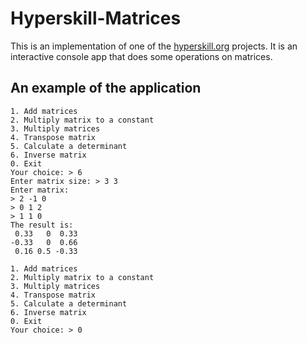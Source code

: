 # Hyperskill-Matrices
This is an implementation of one of the [hyperskill.org](https://hyperskill.org/) projects.
It is an interactive console app that does some operations on matrices.

## An example of the application

```
1. Add matrices
2. Multiply matrix to a constant
3. Multiply matrices
4. Transpose matrix
5. Calculate a determinant
6. Inverse matrix
0. Exit
Your choice: > 6
Enter matrix size: > 3 3
Enter matrix:
> 2 -1 0
> 0 1 2
> 1 1 0
The result is:
 0.33   0  0.33
-0.33   0  0.66
 0.16 0.5 -0.33

1. Add matrices
2. Multiply matrix to a constant
3. Multiply matrices
4. Transpose matrix
5. Calculate a determinant
6. Inverse matrix
0. Exit
Your choice: > 0
```
